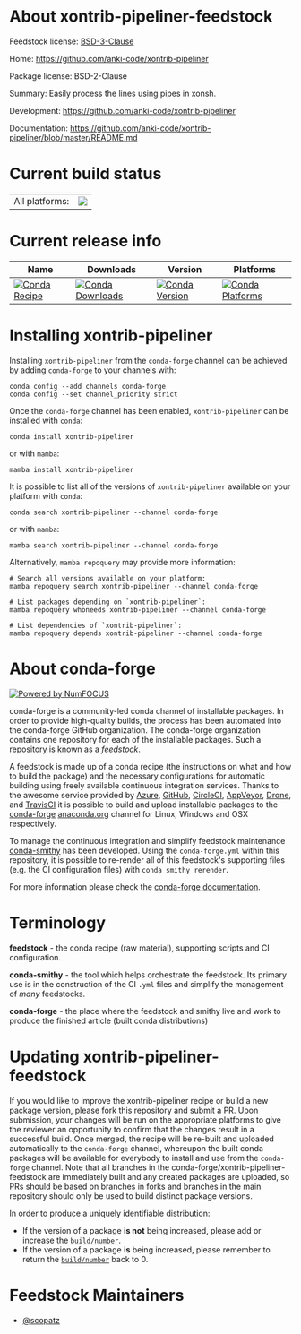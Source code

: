 About xontrib-pipeliner-feedstock
=================================

Feedstock license: [BSD-3-Clause](https://github.com/conda-forge/xontrib-pipeliner-feedstock/blob/main/LICENSE.txt)

Home: https://github.com/anki-code/xontrib-pipeliner

Package license: BSD-2-Clause

Summary: Easily process the lines using pipes in xonsh.

Development: https://github.com/anki-code/xontrib-pipeliner

Documentation: https://github.com/anki-code/xontrib-pipeliner/blob/master/README.md

Current build status
====================


<table><tr><td>All platforms:</td>
    <td>
      <a href="https://dev.azure.com/conda-forge/feedstock-builds/_build/latest?definitionId=10689&branchName=main">
        <img src="https://dev.azure.com/conda-forge/feedstock-builds/_apis/build/status/xontrib-pipeliner-feedstock?branchName=main">
      </a>
    </td>
  </tr>
</table>

Current release info
====================

| Name | Downloads | Version | Platforms |
| --- | --- | --- | --- |
| [![Conda Recipe](https://img.shields.io/badge/recipe-xontrib--pipeliner-green.svg)](https://anaconda.org/conda-forge/xontrib-pipeliner) | [![Conda Downloads](https://img.shields.io/conda/dn/conda-forge/xontrib-pipeliner.svg)](https://anaconda.org/conda-forge/xontrib-pipeliner) | [![Conda Version](https://img.shields.io/conda/vn/conda-forge/xontrib-pipeliner.svg)](https://anaconda.org/conda-forge/xontrib-pipeliner) | [![Conda Platforms](https://img.shields.io/conda/pn/conda-forge/xontrib-pipeliner.svg)](https://anaconda.org/conda-forge/xontrib-pipeliner) |

Installing xontrib-pipeliner
============================

Installing `xontrib-pipeliner` from the `conda-forge` channel can be achieved by adding `conda-forge` to your channels with:

```
conda config --add channels conda-forge
conda config --set channel_priority strict
```

Once the `conda-forge` channel has been enabled, `xontrib-pipeliner` can be installed with `conda`:

```
conda install xontrib-pipeliner
```

or with `mamba`:

```
mamba install xontrib-pipeliner
```

It is possible to list all of the versions of `xontrib-pipeliner` available on your platform with `conda`:

```
conda search xontrib-pipeliner --channel conda-forge
```

or with `mamba`:

```
mamba search xontrib-pipeliner --channel conda-forge
```

Alternatively, `mamba repoquery` may provide more information:

```
# Search all versions available on your platform:
mamba repoquery search xontrib-pipeliner --channel conda-forge

# List packages depending on `xontrib-pipeliner`:
mamba repoquery whoneeds xontrib-pipeliner --channel conda-forge

# List dependencies of `xontrib-pipeliner`:
mamba repoquery depends xontrib-pipeliner --channel conda-forge
```


About conda-forge
=================

[![Powered by
NumFOCUS](https://img.shields.io/badge/powered%20by-NumFOCUS-orange.svg?style=flat&colorA=E1523D&colorB=007D8A)](https://numfocus.org)

conda-forge is a community-led conda channel of installable packages.
In order to provide high-quality builds, the process has been automated into the
conda-forge GitHub organization. The conda-forge organization contains one repository
for each of the installable packages. Such a repository is known as a *feedstock*.

A feedstock is made up of a conda recipe (the instructions on what and how to build
the package) and the necessary configurations for automatic building using freely
available continuous integration services. Thanks to the awesome service provided by
[Azure](https://azure.microsoft.com/en-us/services/devops/), [GitHub](https://github.com/),
[CircleCI](https://circleci.com/), [AppVeyor](https://www.appveyor.com/),
[Drone](https://cloud.drone.io/welcome), and [TravisCI](https://travis-ci.com/)
it is possible to build and upload installable packages to the
[conda-forge](https://anaconda.org/conda-forge) [anaconda.org](https://anaconda.org/)
channel for Linux, Windows and OSX respectively.

To manage the continuous integration and simplify feedstock maintenance
[conda-smithy](https://github.com/conda-forge/conda-smithy) has been developed.
Using the ``conda-forge.yml`` within this repository, it is possible to re-render all of
this feedstock's supporting files (e.g. the CI configuration files) with ``conda smithy rerender``.

For more information please check the [conda-forge documentation](https://conda-forge.org/docs/).

Terminology
===========

**feedstock** - the conda recipe (raw material), supporting scripts and CI configuration.

**conda-smithy** - the tool which helps orchestrate the feedstock.
                   Its primary use is in the construction of the CI ``.yml`` files
                   and simplify the management of *many* feedstocks.

**conda-forge** - the place where the feedstock and smithy live and work to
                  produce the finished article (built conda distributions)


Updating xontrib-pipeliner-feedstock
====================================

If you would like to improve the xontrib-pipeliner recipe or build a new
package version, please fork this repository and submit a PR. Upon submission,
your changes will be run on the appropriate platforms to give the reviewer an
opportunity to confirm that the changes result in a successful build. Once
merged, the recipe will be re-built and uploaded automatically to the
`conda-forge` channel, whereupon the built conda packages will be available for
everybody to install and use from the `conda-forge` channel.
Note that all branches in the conda-forge/xontrib-pipeliner-feedstock are
immediately built and any created packages are uploaded, so PRs should be based
on branches in forks and branches in the main repository should only be used to
build distinct package versions.

In order to produce a uniquely identifiable distribution:
 * If the version of a package **is not** being increased, please add or increase
   the [``build/number``](https://docs.conda.io/projects/conda-build/en/latest/resources/define-metadata.html#build-number-and-string).
 * If the version of a package **is** being increased, please remember to return
   the [``build/number``](https://docs.conda.io/projects/conda-build/en/latest/resources/define-metadata.html#build-number-and-string)
   back to 0.

Feedstock Maintainers
=====================

* [@scopatz](https://github.com/scopatz/)

